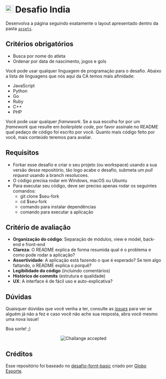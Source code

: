 # <img src="https://avatars1.githubusercontent.com/u/42723118?s=200&v=4" alt="CA" width="24" /> Desafio India

Desenvolva a página seguindo exatamente o layout apresentado dentro da pasta [`assets`](assets).

 ## Critérios obrigatórios
 
 * Busca por nome do atleta
 * Ordenar por data de nascimento, jogos e gols

Você pode usar qualquer linguagem de programação para o desafio. Abaixo a lista de linguagens que nós aqui da CA temos mais afinidade:
- JavaScript
- Python
- Go
- Ruby
- C++
- PHP

Você pode usar qualquer _framework_. Se a sua escolha for por um _framework_ que resulte em _boilerplate code_, por favor assinale no README qual pedaço de código foi escrito por você. Quanto mais código feito por você, mais conteúdo teremos para avaliar.

## Requisitos
- Forkar esse desafio e criar o seu projeto (ou workspace) usando a sua versão desse repositório, tão logo acabe o desafio, submeta um *pull request* usando a branch resolucoes.
- O código precisa rodar em Windows, macOS ou Ubuntu
- Para executar seu código, deve ser preciso apenas rodar os seguintes comandos:
  - git clone $seu-fork
  - cd $seu-fork
  - comando para instalar dependências
  - comando para executar a aplicação



## Critério de avaliação

- **Organização do código**: Separação de módulos, view e model, back-end e front-end
- **Clareza**: O README explica de forma resumida qual é o problema e como pode rodar a aplicação?
- **Assertividade**: A aplicação está fazendo o que é esperado? Se tem algo faltando, o README explica o porquê?
- **Legibilidade do código** (incluindo comentários)
- **Histórico de commits** (estrutura e qualidade)
- **UX**: A interface é de fácil uso e auto-explicativa?

## Dúvidas

Quaisquer dúvidas que você venha a ter, consulte as [_issues_](https://github.com/cybers-athletic/challenge-india/issues) para ver se alguém já não a fez e caso você não ache sua resposta, abra você mesmo uma nova issue!

Boa sorte! ;)

<p align="center">
  <img src="https://github.com/cybers-athletic/challenge-alpha/blob/master/ca.jpg?raw=true" alt="Challange accepted" />
</p>

## Créditos
Esse repositório foi baseado no [desafio-fornt-basic](https://github.com/globoesporte/desafio-fornt-basic) criado por [Globo Esporte](https://github.com/globoesporte).
